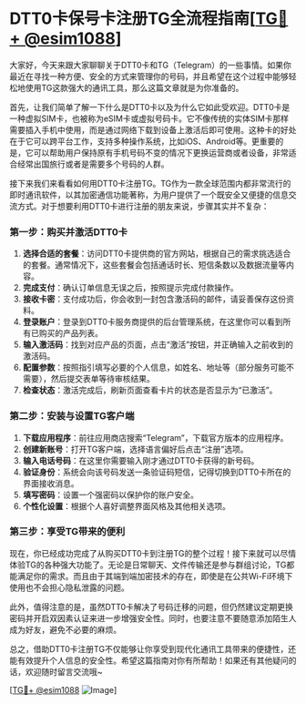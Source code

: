# DTT0卡保号卡注册TG全流程指南[[TG💪+ @esim1088](https://t.me/s/esim1088)]

大家好，今天来跟大家聊聊关于DTT0卡和TG（Telegram）的一些事情。如果你最近在寻找一种方便、安全的方式来管理你的号码，并且希望在这个过程中能够轻松地使用TG这款强大的通讯工具，那么这篇文章就是为你准备的。

首先，让我们简单了解一下什么是DTT0卡以及为什么它如此受欢迎。DTT0卡是一种虚拟SIM卡，也被称为eSIM卡或虚拟号码卡。它不像传统的实体SIM卡那样需要插入手机中使用，而是通过网络下载到设备上激活后即可使用。这种卡的好处在于它可以跨平台工作，支持多种操作系统，比如iOS、Android等。更重要的是，它可以帮助用户保持原有手机号码不变的情况下更换运营商或者设备，非常适合经常出国旅行或者是需要多个号码的人群。

接下来我们来看看如何用DTT0卡注册TG。TG作为一款全球范围内都非常流行的即时通讯软件，以其加密通信功能著称，为用户提供了一个既安全又便捷的信息交流方式。对于想要利用DTT0卡进行注册的朋友来说，步骤其实并不复杂：

### 第一步：购买并激活DTT0卡

1. **选择合适的套餐**：访问DTT0卡提供商的官方网站，根据自己的需求挑选适合的套餐。通常情况下，这些套餐会包括通话时长、短信条数以及数据流量等内容。
2. **完成支付**：确认订单信息无误之后，按照提示完成付款操作。
3. **接收卡密**：支付成功后，你会收到一封包含激活码的邮件，请妥善保存这份资料。
4. **登录账户**：登录到DTT0卡服务商提供的后台管理系统，在这里你可以看到所有已购买的产品列表。
5. **输入激活码**：找到对应产品的页面，点击“激活”按钮，并正确输入之前收到的激活码。
6. **配置参数**：按照指引填写必要的个人信息，如姓名、地址等（部分服务可能不需要），然后提交表单等待审核结果。
7. **检查状态**：激活完成后，刷新页面查看卡片的状态是否显示为“已激活”。

### 第二步：安装与设置TG客户端

1. **下载应用程序**：前往应用商店搜索“Telegram”，下载官方版本的应用程序。
2. **创建新账号**：打开TG客户端，选择语言偏好后点击“注册”选项。
3. **输入电话号码**：在这里你需要输入刚才通过DTT0卡获得的新号码。
4. **验证身份**：系统会向该号码发送一条验证码短信，记得切换到DTT0卡所在的界面接收消息。
5. **填写密码**：设置一个强密码以保护你的账户安全。
6. **个性化设置**：根据个人喜好调整界面风格及其他相关选项。

### 第三步：享受TG带来的便利

现在，你已经成功完成了从购买DTT0卡到注册TG的整个过程！接下来就可以尽情体验TG的各种强大功能了。无论是日常聊天、文件传输还是参与群组讨论，TG都能满足你的需求。而且由于其端到端加密技术的存在，即使是在公共Wi-Fi环境下使用也不会担心隐私泄露的问题。

此外，值得注意的是，虽然DTT0卡解决了号码迁移的问题，但仍然建议定期更换密码并开启双因素认证来进一步增强安全性。同时，也要注意不要随意添加陌生人成为好友，避免不必要的麻烦。

总之，借助DTT0卡注册TG不仅能够让你享受到现代化通讯工具带来的便捷性，还能有效提升个人信息的安全性。希望这篇指南对你有所帮助！如果还有其他疑问的话，欢迎随时留言交流哦~

[[TG💪+ @esim1088](https://t.me/s/esim1088) ![Image](https://i.postimg.cc/4NQfJmqS/Snipaste-2025-05-13-00-14-12.png)]